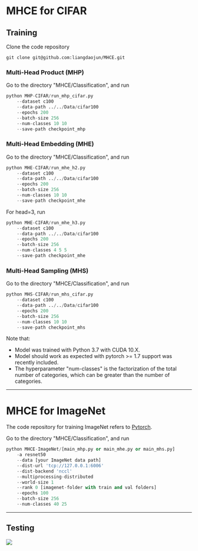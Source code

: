 # MHCE for CIFAR

## Training
Clone the code repository
```git
git clone git@github.com:liangdaojun/MHCE.git
```

### Multi-Head Product (MHP)
Go to the directory "MHCE/Classification", and run
```python
python MHP-CIFAR/run_mhp_cifar.py 
    --dataset c100 
    --data-path ../../Data/cifar100  
    --epochs 200
    --batch-size 256  
    --num-classes 10 10 
    --save-path checkpoint_mhp
```

### Multi-Head Embedding (MHE)
Go to the directory "MHCE/Classification", and run
```python
python MHE-CIFAR/run_mhe_h2.py 
    --dataset c100 
    --data-path ../../Data/cifar100  
    --epochs 200
    --batch-size 256  
    --num-classes 10 10 
    --save-path checkpoint_mhe
```
For head=3, run
```python
python MHE-CIFAR/run_mhe_h3.py 
    --dataset c100 
    --data-path ../../Data/cifar100  
    --epochs 200
    --batch-size 256  
    --num-classes 4 5 5
    --save-path checkpoint_mhe
```

### Multi-Head Sampling (MHS)
Go to the directory "MHCE/Classification", and run
```python
python MHS-CIFAR/run_mhs_cifar.py 
    --dataset c100 
    --data-path ../../Data/cifar100  
    --epochs 200
    --batch-size 256  
    --num-classes 10 10 
    --save-path checkpoint_mhs
```

Note that:
- Model was trained with Python 3.7 with CUDA 10.X.
- Model should work as expected with pytorch >= 1.7 support was recently included.
- The hyperparameter "num-classes" is the factorization of the total number of categories, which can be greater than the number of categories.



---

# MHCE for ImageNet
The code repository for training ImageNet refers to [Pytorch](https://pytorch.org).

Go to the directory "MHCE/Classification", and run
```python
python MHCE-ImageNet/[main_mhp.py or main_mhe.py or main_mhs.py]
    -a resnet50 
    --data [your ImageNet data path]
    --dist-url 'tcp://127.0.0.1:6006' 
    --dist-backend 'nccl' 
    --multiprocessing-distributed 
    --world-size 1 
    --rank 0 [imagenet-folder with train and val folders]
    --epochs 100
    --batch-size 256  
    --num-classes 40 25 
```

---
## Testing

<img src="https://github.com/liangdaojun/MHCE/blob/main/Images/MHCE_Classification.jpg">
